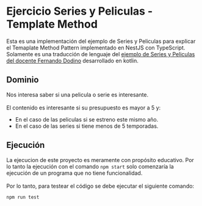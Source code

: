 # Ejercicio Series y Peliculas - Template Method

Esta es una implementación del ejemplo de Series y Peliculas para explicar el Temaplate Method Pattern implementado en NestJS con TypeScript.<br>
Solamente es una traducción de lenguaje del [ejemplo de Series y Peliculas del docente Fernando Dodino](https://github.com/uqbar-project/video-templateMethod-contenidos) desarrollado en kotlin.

## Dominio
Nos interesa saber si una pelicula o serie es interesante.
<br><br>
El contenido es interesante si su presupuesto es mayor a 5 y:
- En el caso de las peliculas si se estreno este mismo año.
- En el caso de las series si tiene menos de 5 temporadas.

## Ejecución
La ejecucion de este proyecto es meramente con propósito educativo. Por lo tanto la ejecución con el comando `npm start` solo comenzaría la ejecución de un programa que no tiene funcionalidad.<br><br>
Por lo tanto, para testear el código se debe ejecutar el siguiente comando:
```
npm run test
```
